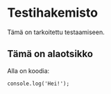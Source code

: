 # Testihakemisto

Tämä on tarkoitettu testaamiseen.

## Tämä on alaotsikko

Alla on koodia:
```
console.log('Hei!');
```
